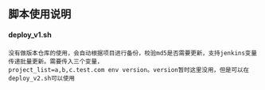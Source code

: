 ## 脚本使用说明

#### deploy_v1.sh
```
没有做版本仓库的使用，会自动根据项目进行备份，校验md5是否需要更新，支持jenkins变量传递批量更新。需要传入三个变量，
project_list=a,b,c.test.com env version。version暂时这里没用，但是可以在deploy_v2.sh可以使用
```
